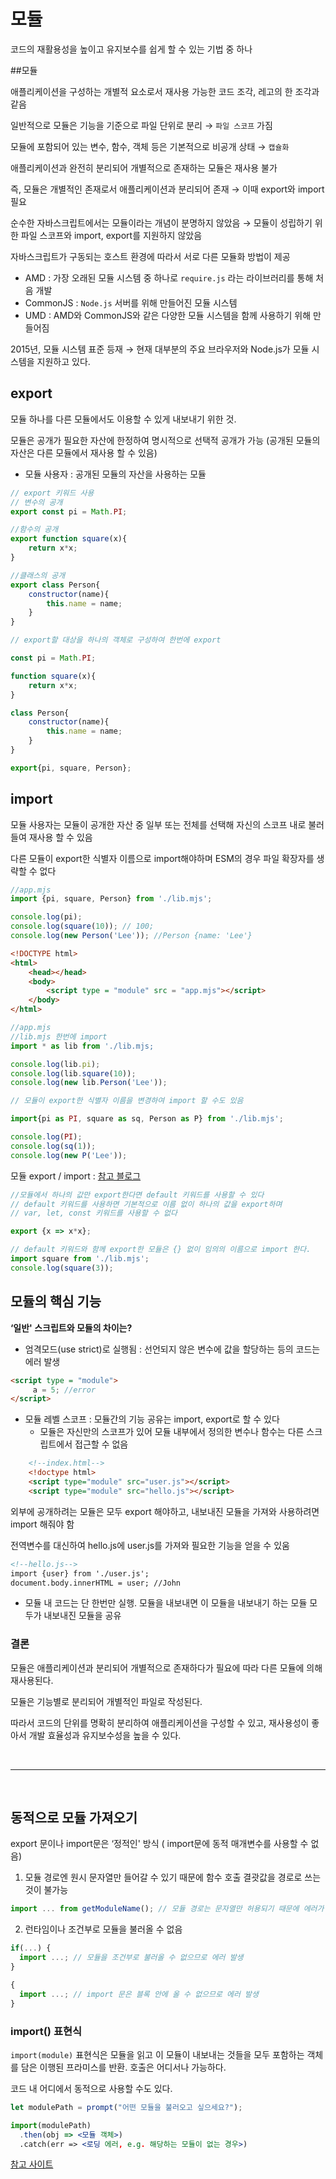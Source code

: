 # 모듈

코드의 재활용성을 높이고 유지보수를 쉽게 할 수 있는 기법 중 하나

##모듈

애플리케이션을 구성하는 개별적 요소로서 재사용 가능한 코드 조각, 레고의 한 조각과 같음

일반적으로 모듈은 기능을 기준으로 파일 단위로 분리 → `파일 스코프` 가짐

모듈에 포함되어 있는 변수, 함수, 객체 등은 기본적으로 비공개 상태 → `캡슐화`

애플리케이션과 완전히 분리되어 개별적으로 존재하는 모듈은 재사용 불가

즉, 모듈은 개별적인 존재로서 애플리케이션과 분리되어 존재 → 이때 export와 import 필요 

순수한 자바스크립트에서는 모듈이라는 개념이 분명하지 않았음 → 모듈이 성립하기 위한 파일 스코프와 import, export를 지원하지 않았음

자바스크립트가 구동되는 호스트 환경에 따라서 서로 다른 모듈화 방법이 제공

- AMD : 가장 오래된 모듈 시스템 중 하나로 `require.js` 라는 라이브러리를 통해 처음 개발
- CommonJS : `Node.js` 서버를 위해 만들어진 모듈 시스템
- UMD : AMD와 CommonJS와 같은 다양한 모듈 시스템을 함께 사용하기 위해 만들어짐

2015년, 모듈 시스템 표준 등재 → 현재 대부분의 주요 브라우저와 Node.js가 모듈 시스템을 지원하고 있다.
<!-- 
> 모듈은 특수한 키워드나 기능이 함께 사용되므로 <script type="module">같은 속성을 설정해 해당 스크립트가 모듈이란 걸 브라우저가 알 수 있게 해줘야 함 -->

## export

모듈 하나를 다른 모듈에서도 이용할 수 있게 내보내기 위한 것.

모듈은 공개가 필요한 자산에 한정하여 명시적으로 선택적 공개가 가능 (공개된 모듈의 자산은 다른 모듈에서 재사용 할 수 있음)

- 모듈 사용자 : 공개된 모듈의 자산을 사용하는 모듈

```jsx
// export 키워드 사용
// 변수의 공개
export const pi = Math.PI;

//함수의 공개
export function square(x){
	return x*x;
}

//클래스의 공개
export class Person{
	constructor(name){
		this.name = name;
	}
}
```

```jsx
// export할 대상을 하나의 객체로 구성하여 한번에 export

const pi = Math.PI;

function square(x){
	return x*x;
}

class Person{
	constructor(name){
		this.name = name;
	}
}

export{pi, square, Person};
```

## import

모듈 사용자는 모듈이 공개한 자산 중 일부 또는 전체를 선택해 자신의 스코프 내로 불러들여 재사용 할 수 있음

다른 모듈이 export한 식별자 이름으로 import해야하며 ESM의 경우 파일 확장자를 생략할 수 없다

```jsx
//app.mjs
import {pi, square, Person} from './lib.mjs';

console.log(pi);
console.log(square(10)); // 100;
console.log(new Person('Lee')); //Person {name: 'Lee'}
```

```html
<!DOCTYPE html>
<html>
    <head></head>
    <body>
        <script type = "module" src = "app.mjs"></script>
    </body>
</html>
```

```jsx
//app.mjs
//lib.mjs 한번에 import
import * as lib from './lib.mjs;

console.log(lib.pi);
console.log(lib.square(10));
console.log(new lib.Person('Lee'));
```

```jsx
// 모듈이 export한 식별자 이름을 변경하여 import 할 수도 있음

import{pi as PI, square as sq, Person as P} from './lib.mjs';

console.log(PI);
console.log(sq(1));
console.log(new P('Lee'));
```

모듈 export / import : [참고 블로그](https://jae04099.tistory.com/entry/JavaScript-%EB%AA%A8%EB%93%88-export-import)

```jsx
//모듈에서 하나의 값만 export한다면 default 키워드를 사용할 수 있다
// default 키워드를 사용하면 기본적으로 이름 없이 하나의 값을 export하며
// var, let, const 키워드를 사용할 수 없다

export {x => x*x};

// default 키워드와 함께 export한 모듈은 {} 없이 임의의 이름으로 import 한다.
import square from './lib.mjs';
console.log(square(3));
```

## 모듈의 핵심 기능

**‘일반' 스크립트와 모듈의 차이는?**

- 엄격모드(use strict)로 실행됨 : 선언되지 않은 변수에 값을 할당하는 등의 코드는 에러 발생

```html
<script type = "module">
	 a = 5; //error
</script>
```

- 모듈 레벨 스코프 : 모듈간의 기능 공유는 import, export로 할 수 있다
    - 모듈은 자신만의 스코프가 있어 모듈 내부에서 정의한 변수나 함수는 다른 스크립트에서 접근할 수 없음
    
```html
    <!--index.html-->
    <!doctype html>
    <script type="module" src="user.js"></script>
    <script type="module" src="hello.js"></script>
```
    
외부에 공개하려는 모듈은 모두 export 해야하고, 내보내진 모듈을 가져와 사용하려면 import 해줘야 함
    
전역변수를 대신하여 hello.js에 user.js를 가져와 필요한 기능을 얻을 수 있움
    
```html
<!--hello.js-->
import {user} from './user.js';
document.body.innerHTML = user; //John
```

- 모듈 내 코드는 단 한번만 실행. 모듈을 내보내면 이 모듈을 내보내기 하는 모듈 모두가 내보내진 모듈을 공유


### 결론

모듈은 애플리케이션과 분리되어 개별적으로 존재하다가 필요에 따라 다른 모듈에 의해 재사용된다.

모듈은 기능별로 분리되어 개별적인 파일로 작성된다.

따라서 코드의 단위를 명확히 분리하여 애플리케이션을 구성할 수 있고, 재사용성이 좋아서 개발 효율성과 유지보수성을 높을 수 있다.

<br>

---

<br>

## 동적으로 모듈 가져오기

export 문이나 import문은 ‘정적인' 방식 ( import문에 동적 매개변수를 사용할 수 없음)

1. 모듈 경로엔 원시 문자열만 들어갈 수 있기 때문에 함수 호출 결괏값을 경로로 쓰는 것이 불가능

```jsx
import ... from getModuleName(); // 모듈 경로는 문자열만 허용되기 때문에 에러가 발생합니다.
```

2. 런타임이나 조건부로 모듈을 불러올 수 없음

```jsx
if(...) {
  import ...; // 모듈을 조건부로 불러올 수 없으므로 에러 발생
}

{
  import ...; // import 문은 블록 안에 올 수 없으므로 에러 발생
}
```

### import() 표현식

`import(module)` 표현식은 모듈을 읽고 이 모듈이 내보내는 것들을 모두 포함하는 객체를 담은 이행된 프라미스를 반환. 호출은 어디서나 가능하다.

코드 내 어디에서 동적으로 사용할 수도 있다.

```jsx
let modulePath = prompt("어떤 모듈을 불러오고 싶으세요?");

import(modulePath)
  .then(obj => <모듈 객체>)
  .catch(err => <로딩 에러, e.g. 해당하는 모듈이 없는 경우>)
```

[참고 사이트](https://ko.javascript.info/modules-dynamic-imports)